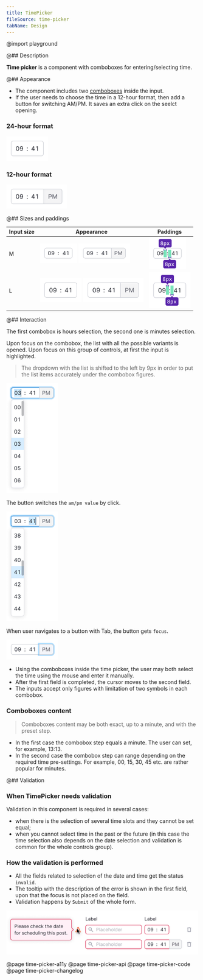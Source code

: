 ```yaml
---
title: TimePicker
fileSource: time-picker
tabName: Design
---
```


@import playground

@## Description

**Time picker** is a component with comboboxes for entering/selecting time.

@## Appearance

- The component includes two [comboboxes](/components/auto-suggest/#a70085) inside the input.
- If the user needs to choose the time in a 12-hour format, then add a button for switching AM/PM. It saves an extra click on the seelct opening.

### 24-hour format

![](static/input-default-l.png)

### 12-hour format

![](static/input-l.png)

@## Sizes and paddings

| Input size | Appearance                                                                          | Paddings                           |
| ---------- | ----------------------------------------------------------------------------------- | ---------------------------------- |
| M          | ![](static/input-default-m.png) ![](static/input-m.png) | ![paddings](static/paddings-m.png) |
| L          | ![](static/input-default-l.png) ![](static/input-l.png) | ![paddings](static/paddings-l.png) |

@## Interaction

The first combobox is hours selection, the second one is minutes selection.

Upon focus on the combobox, the list with all the possible variants is opened. Upon focus on this group of controls, at first the input is highlighted.

> The dropdown with the list is shifted to the left by 9px in order to put the list items accurately under the combobox figures.

![](static/focus-1.png)

The button switches the `am/pm value` by click.

![](static/focus-2.png)

When user navigates to a button with Tab, the button gets `focus`.

![](static/focus-3.png)

- Using the comboboxes inside the time picker, the user may both select the time using the mouse and enter it manually.
- After the first field is completed, the cursor moves to the second field.
- The inputs accept only figures with limitation of two symbols in each combobox.

### Comboboxes content

> Comboboxes content may be both exact, up to a minute, and with the preset step.

- In the first case the combobox step equals a minute. The user can set, for example, 13:13.
- In the second case the combobox step can range depending on the required time pre-settings. For example, 00, 15, 30, 45 etc. are rather popular for minutes.

@## Validation

### When TimePicker needs validation

Validation in this component is required in several cases:

- when there is the selection of several time slots and they cannot be set equal;
- when you cannot select time in the past or the future (in this case the time selection also depends on the date selection and validation is common for the whole controls group).

### How the validation is performed

- All the fields related to selection of the date and time get the status `invalid`.
- The tooltip with the description of the error is shown in the first field, upon that the focus is not placed on the field.
- Validation happens by `Submit` of the whole form.

![](static/validation.png)

@page time-picker-a11y
@page time-picker-api
@page time-picker-code
@page time-picker-changelog
